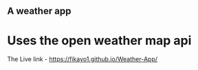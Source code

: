 ## A weather app

# Uses the open weather map api
The Live link - https://fikayo1.github.io/Weather-App/